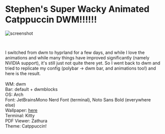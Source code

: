 # Stephen's Super Wacky Animated Catppuccin DWM!!!!!!

![screenshot](./images/ss1.png)

</br>

I switched from dwm to hyprland for a few days, and while I love the animations and while many things have improved significantly (namely NVIDIA support), it's still just not quite there yet. So I went back to dwm and tried to replicate my config (polybar -> dwm bar, and animations too!) and here is the result. </br> </br>
WM: dwm </br>
Bar: default + dwmblocks </br>
OS: Arch </br>
Font: JetBrainsMono Nerd Font (terminal), Noto Sans Bold (everywhere else) </br>
Wallpaper: [here](https://github.com/zhichaoh/catppuccin-wallpapers/blob/main/misc/cat_bunnies.png) </br>
Terminal: Kitty </br>
PDF Viewer: Zathura </br>
Theme: Catppuccin! </br>
